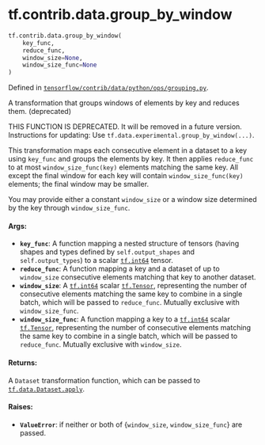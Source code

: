 <div itemscope itemtype="http://developers.google.com/ReferenceObject">
<meta itemprop="name" content="tf.contrib.data.group_by_window" />
<meta itemprop="path" content="Stable" />
</div>

# tf.contrib.data.group_by_window

``` python
tf.contrib.data.group_by_window(
    key_func,
    reduce_func,
    window_size=None,
    window_size_func=None
)
```



Defined in [`tensorflow/contrib/data/python/ops/grouping.py`](/code/stable/tensorflow/contrib/data/python/ops/grouping.py).

A transformation that groups windows of elements by key and reduces them. (deprecated)

THIS FUNCTION IS DEPRECATED. It will be removed in a future version.
Instructions for updating:
Use `tf.data.experimental.group_by_window(...)`.

This transformation maps each consecutive element in a dataset to a key
using `key_func` and groups the elements by key. It then applies
`reduce_func` to at most `window_size_func(key)` elements matching the same
key. All except the final window for each key will contain
`window_size_func(key)` elements; the final window may be smaller.

You may provide either a constant `window_size` or a window size determined by
the key through `window_size_func`.

#### Args:

* <b>`key_func`</b>: A function mapping a nested structure of tensors
    (having shapes and types defined by `self.output_shapes` and
    `self.output_types`) to a scalar <a href="../../../tf.md#int64"><code>tf.int64</code></a> tensor.
* <b>`reduce_func`</b>: A function mapping a key and a dataset of up to `window_size`
    consecutive elements matching that key to another dataset.
* <b>`window_size`</b>: A <a href="../../../tf.md#int64"><code>tf.int64</code></a> scalar <a href="../../../tf/Tensor.md"><code>tf.Tensor</code></a>, representing the number of
    consecutive elements matching the same key to combine in a single
    batch, which will be passed to `reduce_func`. Mutually exclusive with
    `window_size_func`.
* <b>`window_size_func`</b>: A function mapping a key to a <a href="../../../tf.md#int64"><code>tf.int64</code></a> scalar
    <a href="../../../tf/Tensor.md"><code>tf.Tensor</code></a>, representing the number of consecutive elements matching
    the same key to combine in a single batch, which will be passed to
    `reduce_func`. Mutually exclusive with `window_size`.


#### Returns:

A `Dataset` transformation function, which can be passed to
<a href="../../../tf/data/Dataset.md#apply"><code>tf.data.Dataset.apply</code></a>.


#### Raises:

* <b>`ValueError`</b>: if neither or both of {`window_size`, `window_size_func`} are
    passed.